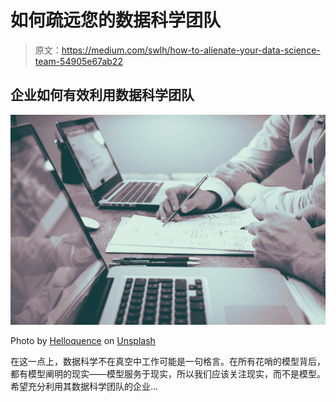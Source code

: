 # 如何疏远您的数据科学团队

> 原文：<https://medium.com/swlh/how-to-alienate-your-data-science-team-54905e67ab22>

## 企业如何有效利用数据科学团队

![](img/d3c21d864fea3e7edb6287a8217ff819.png)

Photo by [Helloquence](https://unsplash.com/@helloquence?utm_source=medium&utm_medium=referral) on [Unsplash](https://unsplash.com?utm_source=medium&utm_medium=referral)

在这一点上，数据科学不在真空中工作可能是一句格言。在所有花哨的模型背后，都有模型阐明的现实——模型服务于现实，所以我们应该关注现实，而不是模型。希望充分利用其数据科学团队的企业…